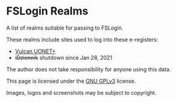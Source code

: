 # FSLogin Realms

A list of realms suitable for passing to FSLogin.

These realms include sites used to log into these e-registers:
- [Vulcan UONET+](https://szkolny-eu.github.io/FSLogin/realms/vulcan.json)
- ~~iDziennik~~ shutdown since Jan 28, 2021

The author does not take responsibility for anyone using this data.

This page is licensed under the [GNU GPLv3](https://github.com/szkolny-eu/FSLogin/blob/master/realms/LICENSE) license.

Images, logos and screenshots may be subject to copyright.
